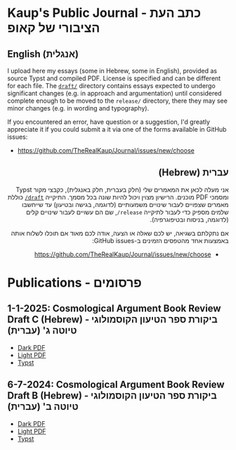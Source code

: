 # Kaup's Public Journal - כתב העת הציבורי של קאופ

## English (אנגלית)

I upload here my essays (some in Hebrew, some in English), provided as source Typst and compiled PDF. License is specified and can be different for each file. The [`draft/`](draft/) directory contains essays expected to undergo significant changes (e.g. in approach and argumentation) until considered complete enough to be moved to the `release/` directory, there they may see minor changes (e.g. in wording and typography).

If you encountered an error, have question or a suggestion, I'd greatly appreciate it if you could submit a it via one of the forms available in GitHub issues:

- https://github.com/TheRealKaup/Journal/issues/new/choose

<div dir="rtl">

## עברית (Hebrew)

אני מעלה לכאן את המאמרים שלי (חלק בעברית, חלק באנגלית), כקבצי מקור Typst ומסמכי PDF מוכנים. הרישיון מצוין ויכול להיות שונה בכל מסמך. התיקייה [`draft/`](draft/) כוללת מאמרים שצפויים לעבור שינויים משמעותיים (לדוגמה, בגישה ובטיעון) עד שייחשבו שלמים מספיק כדי לעבור לתיקייה `release/`, שם הם עשויים לעבור שינויים קלים (לדוגמה, בניסוח ובטיפוגרפיה).

אם נתקלתם בשגיאה, יש לכם שאלה או הצעה, אודה לכם מאוד אם תוכלו לשלוח אותה באמצעות אחד מהטפסים הזמינים ב-GitHub issues:

- https://github.com/TheRealKaup/Journal/issues/new/choose

</div>

# Publications - פרסומים

## 1-1-2025: Cosmological Argument Book Review Draft C (Hebrew) - ביקורת ספר הטיעון הקוסמולוגי טיוטה ג' (עברית)

- [Dark PDF](https://github.com/TheRealKaup/Journal/blob/main/draft/cosmological_argument_book_review/dark.pdf)
- [Light PDF](https://github.com/TheRealKaup/Journal/blob/main/draft/cosmological_argument_book_review/light.pdf)
- [Typst](https://github.com/TheRealKaup/Journal/blob/main/draft/cosmological_argument_book_review/source.typ)

## 6-7-2024: Cosmological Argument Book Review Draft B (Hebrew) - ביקורת ספר הטיעון הקוסמולוגי טיוטה ב' (עברית)

- [Dark PDF](https://github.com/TheRealKaup/Journal/blob/c4d857692848f012f6d85b958f84d212fd632f30/draft/cosmological_argument_book_review_dark.pdf)
- [Light PDF](https://github.com/TheRealKaup/Journal/blob/c4d857692848f012f6d85b958f84d212fd632f30/draft/cosmological_argument_book_review_light.pdf)
- [Typst](https://github.com/TheRealKaup/Journal/blob/c4d857692848f012f6d85b958f84d212fd632f30/draft/cosmological_argument_book_review.typ)
